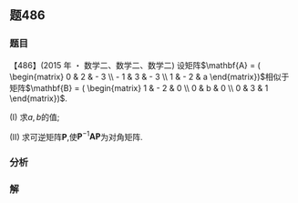 ## 题486
### 题目
【486】(2015 年 ・ 数学二、数学二、数学二) 设矩阵$\mathbf{A} = ( \begin{matrix} 0 & 2 &  - 3 \\   - 1 & 3 &  - 3 \\  1 &  - 2 & a \end{matrix})$相似于矩阵$\mathbf{B} = ( \begin{matrix} 1 &  - 2 & 0 \\  0 & b & 0 \\  0 & 3 & 1 \end{matrix})$.

(I) 求$a, b$的值;

(II) 求可逆矩阵$\mathbf{P}$,使${\mathbf{P}}^{-1}\mathbf{{AP}}$为对角矩阵.
### 分析

### 解